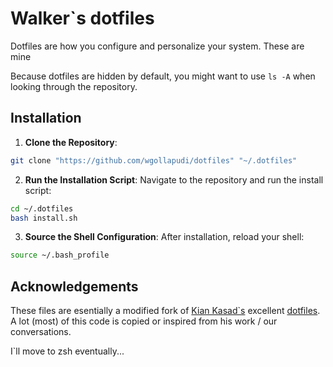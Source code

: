 # Walker`s dotfiles

Dotfiles are how you configure and personalize your system. These are mine

Because dotfiles are hidden by default, you might want to use `ls -A` when looking through the repository.

## Installation
1. **Clone the Repository**:
```bash
git clone "https://github.com/wgollapudi/dotfiles" "~/.dotfiles"
```

2. **Run the Installation Script**:
Navigate to the repository and run the install script:
```bash
cd ~/.dotfiles
bash install.sh
```

3. **Source the Shell Configuration**:
After installation, reload your shell:
```bash
source ~/.bash_profile
```

## Acknowledgements
These files are esentially a modified fork of [Kian Kasad`s](https://github.com/kdkasad) excellent [dotfiles](https://github.com/kdkasad/dotfiles). A lot (most) of this code is copied or inspired from his work / our conversations.

I`ll move to zsh eventually...
